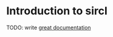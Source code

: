 # Introduction to sircl

TODO: write [great documentation](http://jacobian.org/writing/what-to-write/)
